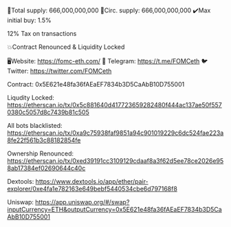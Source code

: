 💯Total supply: 666,000,000,000
💯Circ. supply: 666,000,000,000
✔️Max initial buy: 1.5%

12% Tax on transactions 

💥Contract Renounced & Liquidity Locked 



🖥Website: https://fomc-eth.com/
📣 Telegram: https://t.me/FOMCeth
🐦 Twitter: https://twitter.com/FOMCeth



Contract:
0x5E621e48fa36fAEaEF7834b3D5CaAbB10D755001

Liqudity Locked:
https://etherscan.io/tx/0x5c881640d417723659282480f444ac137ae50f5570380c5057d8c7439b81c505

All bots blacklisted:
https://etherscan.io/tx/0xa9c75938faf9851a94c901019229c6dc524fae223a8fe22f561b3c88182854fe

Ownership Renounced:
https://etherscan.io/tx/0xed39191cc3109129cdaaf8a3f62d5ee78ce2026e958ab17384ef02690644c40c

Dextools:
https://www.dextools.io/app/ether/pair-explorer/0xe4fa1e782163e649bebf5440534cbe6d797168f8

Uniswap:
https://app.uniswap.org/#/swap?inputCurrency=ETH&outputCurrency=0x5E621e48fa36fAEaEF7834b3D5CaAbB10D755001
